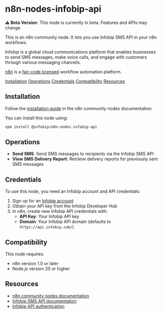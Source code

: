 # n8n-nodes-infobip-api

**⚠️ Beta Version**: This node is currently in beta. Features and APIs may change.

This is an n8n community node. It lets you use Infobip SMS API in your n8n workflows.

Infobip is a global cloud communications platform that enables businesses to send SMS messages, make voice calls, and engage with customers through various messaging channels.

[n8n](https://n8n.io/) is a [fair-code licensed](https://docs.n8n.io/reference/license/) workflow automation platform.

[Installation](#installation)
[Operations](#operations)
[Credentials](#credentials)
[Compatibility](#compatibility)
[Resources](#resources)

## Installation

Follow the [installation guide](https://docs.n8n.io/integrations/community-nodes/installation/) in the n8n community nodes documentation.

You can install this node using:

```bash
npm install @infobip/n8n-nodes-infobip-api
```

## Operations

* **Send SMS**: Send SMS messages to recipients via the Infobip SMS API
* **View SMS Delivery Report**: Retrieve delivery reports for previously sent SMS messages

## Credentials

To use this node, you need an Infobip account and API credentials:

1. Sign up for an [Infobip account](https://www.infobip.com/)
2. Obtain your API key from the Infobip Developer Hub
3. In n8n, create new Infobip API credentials with:
   - **API Key**: Your Infobip API key
   - **Domain**: Your Infobip API domain (defaults to `https://api.infobip.com/`)

## Compatibility

This node requires:
- n8n version 1.0 or later
- Node.js version 20 or higher

## Resources

* [n8n community nodes documentation](https://docs.n8n.io/integrations/#community-nodes)
* [Infobip SMS API documentation](https://www.infobip.com/docs/api/channels/sms)
* [Infobip API authentication](https://www.infobip.com/docs/api#authentication)
